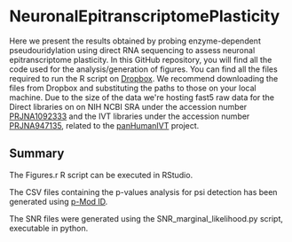 # NeuronalEpitranscriptomePlasticity

Here we present the results obtained by probing enzyme-dependent pseudouridylation using direct RNA sequencing to assess neuronal epitranscriptome plasticity.
In this GitHub repository, you will find all the code used for the analysis/generation of figures. 
You can find all the files required to run the R script on [Dropbox](https://www.dropbox.com/scl/fo/u4od9iafjt336zeqkiqkl/h?rlkey=egwh2dbvdmve61xo8kj8mpmg1&dl=0). We recommend downloading the files from Dropbox and substituting the paths to those on your local machine. 
Due to the size of the data we're hosting fast5 raw data for the Direct libraries on on NIH NCBI SRA under the accession number [PRJNA1092333](https://www.ncbi.nlm.nih.gov/bioproject/PRJNA1092333) and the IVT libraries under the accession number [PRJNA947135](https://www.ncbi.nlm.nih.gov/bioproject/PRJNA947135), related to the [panHumanIVT](https://github.com/RouhanifardLab/PanHumanIVT) project.

## Summary

The Figures.r R script can be executed in RStudio.

The CSV files containing the p-values analysis for psi detection has been generated using [p-Mod ID](https://github.com/RouhanifardLab/PsiNanopore).

The SNR files were generated using the SNR_marginal_likelihood.py script, executable in python.   






